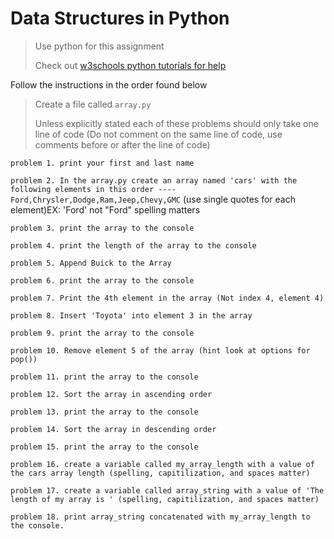 # Data Structures in Python

> Use python for this assignment
>
> Check out [w3schools python tutorials for help](https://www.w3schools.com/python/python_lists.asp)

Follow the instructions in the order found below

> Create a file called `array.py`
>
> Unless explicitly stated each of these problems should only take one line of code (Do not comment on the same line of code, use comments before or after the line of code)

`problem 1. print your first and last name`

`problem 2. In the array.py create an array named 'cars' with the following elements in this order ---- Ford,Chrysler,Dodge,Ram,Jeep,Chevy,GMC` (use single quotes for each element)EX: 'Ford' not "Ford" spelling matters

`problem 3. print the array to the console`

`problem 4. print the length of the array to the console`

`problem 5. Append Buick to the Array`

`problem 6. print the array to the console`

`problem 7. Print the 4th element in the array (Not index 4, element 4)`

`problem 8. Insert 'Toyota' into element 3 in the array`

`problem 9. print the array to the console`

`problem 10. Remove element 5 of the array (hint look at options for pop())`

`problem 11. print the array to the console`

`problem 12. Sort the array in ascending order`

`problem 13. print the array to the console`

`problem 14. Sort the array in descending order`

`problem 15. print the array to the console`

`problem 16. create a variable called my_array_length with a value of the cars array length (spelling, capitilization, and spaces matter)`

`problem 17. create a variable called array_string with a value of 'The length of my array is ' (spelling, capitilization, and spaces matter)`

`problem 18. print array_string concatenated with my_array_length to the console.`
